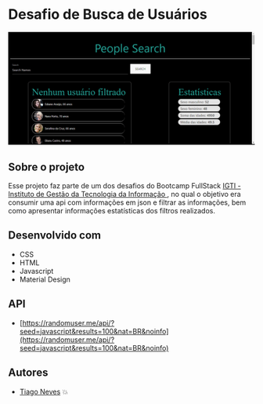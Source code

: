# Desafio de Busca de Usuários

![UserSeach](https://github.com/tiagorockman/DesafiosFullStackIGTI/blob/master/DesafioModulo1/gifDesafio1.gif)

## Sobre o projeto
Esse projeto faz parte de um dos desafios do Bootcamp FullStack [IGTI - Instituto de Gestão da Tecnologia da Informação ](https://www.igti.com.br/), no qual o objetivo era consumir uma api com 
informações em json e filtrar as informações, bem como apresentar informações estatísticas dos filtros realizados.

## Desenvolvido com
- CSS
- HTML
- Javascript 
- Material Design

## API
- [https://randomuser.me/api/?seed=javascript&results=100&nat=BR&noinfo](https://randomuser.me/api/?seed=javascript&results=100&nat=BR&noinfo)

## Autores
- [Tiago Neves](https://github.com/tiagorockman) :boom:
